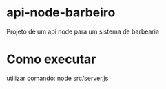 # api-node-barbeiro
Projeto de um api node para um sistema de barbearia

# Como executar
utilizar comando:
node src/server.js
